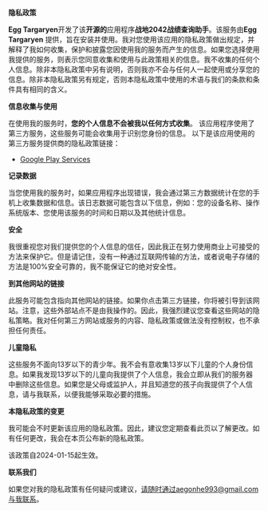 **隐私政策**

**Egg Targaryen**开发了该**开源的**应用程序**战地2042战绩查询助手**。该服务由**Egg Targaryen**
提供，旨在安装并使用。我对您使用该应用的隐私政策做出规定，并解释了我如何收集，保护和披露您因使用我的服务而产生的信息。如果您选择使用我提供的服务，则表示您同意收集和使用与此政策相关的信息。我不收集的任何个人信息。除非本隐私政策中另有说明，否则我亦不会与任何人一起使用或分享您的信息。除非本隐私政策另有规定，否则本隐私政策中使用的术语与我们的条款和条件具有相同的含义。

**信息收集与使用**

在使用我的服务时，**您的个人信息不会被我以任何方式收集**。 该应用程序使用了第三方服务，这些服务可能会收集用于识别您身份的信息。
以下是该应用使用的第三方服务提供商的隐私政策链接：

* [Google Play Services](https://www.google.com/policies/privacy/)

**记录数据**

当您使用我的服务时，如果应用程序出现错误，我会通过第三方数据统计在您的手机上收集数据和信息。该日志数据可能包含以下信息，例如：您的设备名称、操作系统版本、您使用该服务的时间和日期以及其他统计信息。

**安全**

我很重视您对我们提供您的个人信息的信任，因此我正在努力使用商业上可接受的方法来保护它。但是请记住，没有一种通过互联网传输的方法，或者说电子存储的方法是100%安全可靠的，我不能保证它的绝对安全性。

**到其他网站的链接**

此服务可能包含指向其他网站的链接。如果你点击第三方链接，你将被引导到该网站。注意，这些外部站点不是由我操作的。因此，我强烈建议您查看这些网站的隐私策略。我对任何第三方网站或服务的内容、隐私政策或做法没有控制权，也不承担任何责任。

**儿童隐私**

这些服务不面向13岁以下的青少年。我不会有意收集13岁以下儿童的个人身份信息。如果我发现13岁以下的儿童向我提供了个人信息，我会立即从我们的服务器中删除这些信息。如果您是父母或监护人，并且知道您的孩子向我提供了个人信息，请与我联系，以便我能够采取必要的措施。

**本隐私政策的变更**

我可能会不时更新该应用的隐私政策。因此，建议您定期查看此页以了解更改。如有任何更改，我会在本页公布新的隐私政策。

该政策自2024-01-15起生效。

**联系我们**

如果您对我的隐私政策有任何疑问或建议，请随时通过aegonhe993@gmail.com与我联系。
